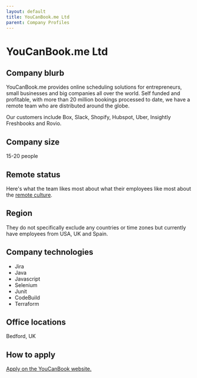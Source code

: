 ```yaml
---
layout: default
title: YouCanBook.me Ltd
parent: Company Profiles
---
```


# YouCanBook.me Ltd

## Company blurb

YouCanBook.me provides online scheduling solutions for entrepreneurs, small businesses and big companies all over the world. Self funded and profitable, with more than 20 million bookings processed to date, we have a remote team who are distributed around the globe.

Our customers include Box, Slack, Shopify, Hubspot, Uber, Insightly Freshbooks and Rovio.

## Company size

15-20 people 

## Remote status

Here's what the team likes most about what their employees like most about the [remote culture](https://youcanbook.me/journal/postcards-from-a-remote-team/).

## Region

They do not specifically exclude any countries or time zones but currently have employees from USA, UK and Spain.


## Company technologies

* Jira
* Java 
* Javascript
* Selenium
* Junit
* CodeBuild
* Terraform

## Office locations

Bedford, UK

## How to apply

[Apply on the YouCanBook website.](https://youcanbook.me/jobs/)